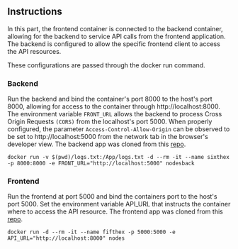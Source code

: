 ## Instructions 

In this part, the frontend container is connected to the backend
container, allowing for the backend to service API calls from the
frontend application. The backend is configured to allow the specific
frontend client to access the API resources.

These configurations are passed through the docker run command.

### Backend
Run the backend and bind the container's port 8000 to the host's port
8000, allowing for access to the container through
http://localhost:8000. The environment variable `FRONT_URL` allows the
backend to process Cross Origin Requests `(CORS)` from the localhost's
port 5000. When properly configured, the parameter
`Access-Control-Allow-Origin` can be observed to be set to
http://localhost:5000 from the network tab in the browser's developer
view. The backend app was cloned from this
[repo](https://github.com/docker-hy/backend-example-docker).

`docker run -v $(pwd)/logs.txt:/App/logs.txt -d --rm -it --name sixthex -p 8000:8000 -e FRONT_URL="http://localhost:5000" nodesback`

### Frontend

Run the frontend at port 5000 and bind the containers port to the
host's port 5000. Set the environment variable API_URL that instructs
the container where to access the API resource. The frontend app was
cloned from this
[repo](https://github.com/docker-hy/frontend-example-docker).

`docker run -d --rm -it --name fifthex -p 5000:5000 -e API_URL="http://localhost:8000" nodes`
